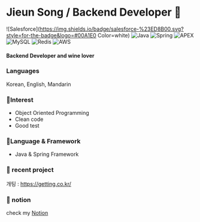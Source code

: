  Jieun Song / Backend Developer :seedling:
 ============================================
![Salesforce](https://img.shields.io/badge/salesforce-%23ED8B00.svg?style=for-the-badge&logo=#00A1E0 Color=white)
![Java](https://img.shields.io/badge/java-%23ED8B00.svg?style=for-the-badge&logo=java&logoColor=white)
![Spring](https://img.shields.io/badge/spring-%236DB33F.svg?style=for-the-badge&logo=spring&logoColor=white)
![APEX](https://img.shields.io/badge/html5-%23E34F26.svg?style=for-the-badge&logo=html5&logoColor=white)
![MySQL](https://img.shields.io/badge/mysql-%2300f.svg?style=for-the-badge&logo=mysql&logoColor=white)
![Redis](https://img.shields.io/badge/redis-%23DD0031.svg?style=for-the-badge&logo=redis&logoColor=white)
![AWS](https://img.shields.io/badge/AWS-%23FF9900.svg?style=for-the-badge&logo=amazon-aws&logoColor=white)


#### Backend Developer and wine lover 

### Languages
Korean, English, Mandarin

### :cherries:Interest
- Object Oriented Programming
- Clean code
- Good test

### :grapes:Language & Framework
- Java & Spring Framework

### :dog: recent project
개팅 : <https://getting.co.kr/>

### :peach: notion
check my [Notion](https://www.notion.so/Jieun-Song-Backend-80a1d6bc53854a3092cbd5a507332e0e)

<!--
**Jinny** is a ✨ _special_ ✨ repository because its `README.md` (this file) appears on your GitHub profile.

Here are some ideas to get you started:

- 🔭 I’m currently working on ...
- 🌱 I’m currently learning ...
- 👯 I’m looking to collaborate on ...
- 🤔 I’m looking for help with ...
- 💬 Ask me about ...
- 📫 How to reach me: ...
- 😄 Pronouns: ...
- ⚡ Fun fact: ...
-->
